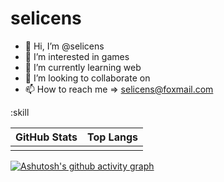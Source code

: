 # selicens

- 👋 Hi, I’m @selicens
- 👀 I’m interested in games
- 🌱 I’m currently learning web
- 💞️ I’m looking to collaborate on
- 📫 How to reach me => <selicens@foxmail.com>

:skill

| GitHub Stats | Top Langs |
| :----------: | :-------: |
| <img align="center" src="https://github-readme-stats.vercel.app/api?username=selicens&show_icons=true&theme=buefy&hide_border=true" alt="" /> | <img align="center" src="https://github-readme-stats.vercel.app/api/top-langs/?username=selicens&layout=compact&theme=buefy&hide_border=true" alt="" /> |

[![Ashutosh's github activity graph](https://github-readme-activity-graph.vercel.app/graph?username=selicens&theme=react-dark)](https://github.com/selicens/github-readme-activity-graph)
